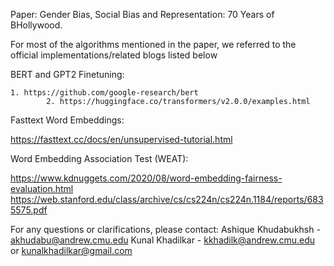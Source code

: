 Paper: Gender Bias, Social Bias and Representation: 70 Years of BHollywood. 

For most of the algorithms mentioned in the paper, we referred to the official implementations/related blogs listed below

BERT and GPT2 Finetuning: 

	1. https://github.com/google-research/bert
            2. https://huggingface.co/transformers/v2.0.0/examples.html


Fasttext Word Embeddings: 


https://fasttext.cc/docs/en/unsupervised-tutorial.html

Word Embedding Association Test (WEAT):


https://www.kdnuggets.com/2020/08/word-embedding-fairness-evaluation.html
https://web.stanford.edu/class/archive/cs/cs224n/cs224n.1184/reports/6835575.pdf


For any questions or clarifications, please contact: 
Ashique Khudabukhsh - akhudabu@andrew.cmu.edu
Kunal Khadilkar - kkhadilk@andrew.cmu.edu or kunalkhadilkar@gmail.com 


